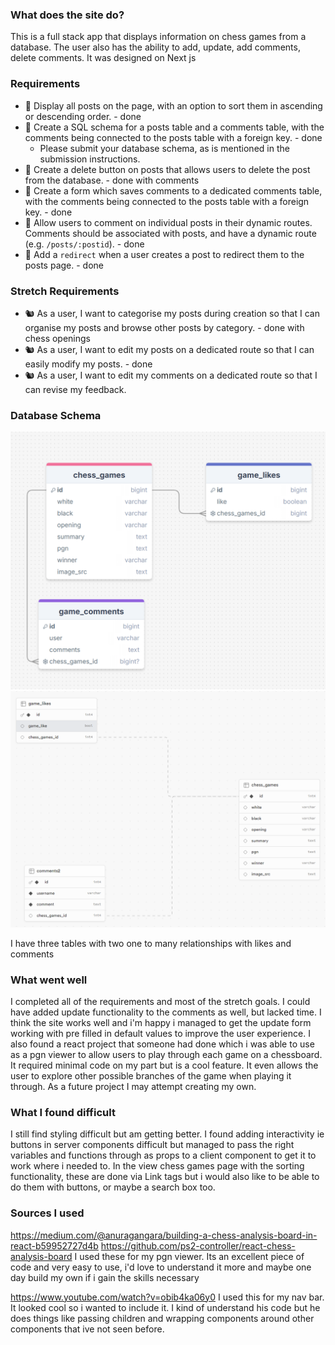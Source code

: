 ### What does the site do?

This is a full stack app that displays information on chess games from a database. The user also has the ability to add, update, add comments, delete comments. It was designed on Next js

### Requirements

- 🎯 Display all posts on the page, with an option to sort them in ascending or descending order. - done
- 🎯 Create a SQL schema for a posts table and a comments table, with the comments being connected to the posts table with a foreign key. - done
  - Please submit your database schema, as is mentioned in the submission instructions.
- 🎯 Create a delete button on posts that allows users to delete the post from the database. - done with comments
- 🎯 Create a form which saves comments to a dedicated comments table, with the comments being connected to the posts table with a foreign key. - done
- 🎯 Allow users to comment on individual posts in their dynamic routes. Comments should be associated with posts, and have a dynamic route (e.g. `/posts/:postid`). - done
- 🎯 Add a `redirect` when a user creates a post to redirect them to the posts page. - done

### Stretch Requirements

- 🐿️ As a user, I want to categorise my posts during creation so that I can organise my posts and browse other posts by category. - done with chess openings
- 🐿️ As a user, I want to edit my posts on a dedicated route so that I can easily modify my posts. - done
- 🐿️ As a user, I want to edit my comments on a dedicated route so that I can revise my feedback.

### Database Schema

![database planning](./screenshots/tablePlanning.png)
![database schema](./screenshots/schema.png)

I have three tables with two one to many relationships with likes and comments

### What went well

I completed all of the requirements and most of the stretch goals. I could have added update functionality to the comments as well, but lacked time. I think the site works well and i'm happy i managed to get the update form working with pre filled in default values to improve the user experience.
I also found a react project that someone had done which i was able to use as a pgn viewer to allow users to play through each game on a chessboard. It required minimal code on my part but is a cool feature. It even allows the user to explore other possible branches of the game when playing it through. As a future project I may attempt creating my own.

### What I found difficult

I still find styling difficult but am getting better.
I found adding interactivity ie buttons in server components difficult but managed to pass the right variables and functions through as props to a client component to get it to work where i needed to.
In the view chess games page with the sorting functionality, these are done via Link tags but i would also like to be able to do them with buttons, or maybe a search box too.

### Sources I used

https://medium.com/@anuragangara/building-a-chess-analysis-board-in-react-b59952727d4b
https://github.com/ps2-controller/react-chess-analysis-board
I used these for my pgn viewer. Its an excellent piece of code and very easy to use, i'd love to understand it more and maybe one day build my own if i gain the skills necessary

https://www.youtube.com/watch?v=obib4ka06y0
I used this for my nav bar. It looked cool so i wanted to include it. I kind of understand his code but he does things like passing children and wrapping components around other components that ive not seen before.
